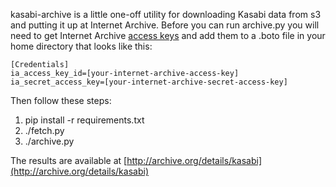 kasabi-archive is a little one-off utility for downloading Kasabi data from s3 
and putting it up at Internet Archive. Before you can run archive.py you will 
need to get Internet Archive [access keys](http://archive.org/account/s3.php) 
and add them to a .boto file in your home directory that looks like this:

    [Credentials]
    ia_access_key_id=[your-internet-archive-access-key]
    ia_secret_access_key=[your-internet-archive-secret-access-key]

Then follow these steps:

1. pip install -r requirements.txt
1. ./fetch.py
1. ./archive.py

The results are available at [http://archive.org/details/kasabi](http://archive.org/details/kasabi)
